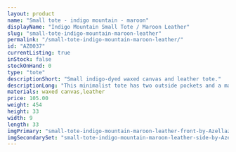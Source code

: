 ```yaml
---
layout: product
name: "Small tote - indigo mountain - maroon"
displayName: "Indigo Mountain Small Tote / Maroon Leather"
slug: "small-tote-indigo-mountain-maroon-leather"
permalink: "/small-tote-indigo-mountain-maroon-leather/"
id: "AZ0037"
currentListing: true
inStock: false
stockOnHand: 0
type: "tote"
descriptionShort: "Small indigo-dyed waxed canvas and leather tote."
descriptionLong: "This minimalist tote has two outside pockets and a magnetic snap closure. Fits everything you'd want to carry on a daily basis - wallet, hardcover book, knitting project, extra scarf, etc.,I dye each piece by hand with indigo and wax each piece with my own beeswax blend. The base of the bag is made from English Bridle leather that is luxurious, water resistant, and durable; vegetable tanned in Pennsylvania by a company that was founded in 1867, from North American cattle. Includes all nickel-plated brass hardware and a Riri zipper.,12.5 inches wide x 12.5 inches tall x 3.5 inches deep."
materials: waxed canvas,leather
price: 105.00
weight: 454
height: 33
width: 9
length: 33
imgPrimary: "small-tote-indigo-mountain-maroon-leather-front-by-Azellaz.jpg"
imgSecondarySet: "small-tote-indigo-mountain-maroon-leather-side-by-Azellaz.jpg"
---
```

